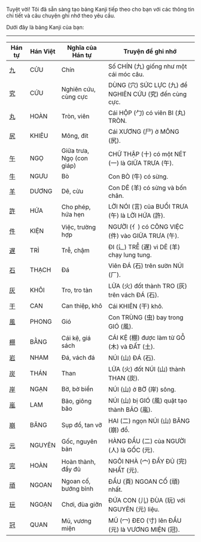 Tuyệt vời\! Tôi đã sẵn sàng tạo bảng Kanji tiếp theo cho bạn với các thông tin chi tiết và câu chuyện ghi nhớ theo yêu cầu.

Dưới đây là bảng Kanji của bạn:

-----

| Hán tự | Hán Việt | Nghĩa của Hán tự | Truyện để ghi nhớ |
|---|---|---|---|
| [九](https://www.google.com/search?q=https://mazii.net/vi-VN/search/kanji/javi/%E4%B9%9D) | CỬU | Chín | Số CHÍN (九) giống như một cái móc câu. |
| [究](https://www.google.com/search?q=https://mazii.net/vi-VN/search/kanji/javi/%E7%A9%B6) | CỨU | Nghiên cứu, cùng cực | DÙNG (穴) SỨC LỰC (九) để NGHIÊN CỨU (究) đến cùng cực. |
| [丸](https://www.google.com/search?q=https://mazii.net/vi-VN/search/kanji/javi/%E4%B8%B8) | HOÀN | Tròn, viên | Cái HỘP (勹) có viên BI (丸) TRÒN. |
| [尻](https://www.google.com/search?q=https://mazii.net/vi-VN/search/kanji/javi/%E5%B0%BB) | KHIÊU | Mông, đít | Cái XƯƠNG (尸) ở MÔNG (尻). |
| [午](https://www.google.com/search?q=https://mazii.net/vi-VN/search/kanji/javi/%E5%8D%88) | NGỌ | Giữa trưa, Ngọ (con giáp) | CHỮ THẬP (十) có một NÉT (一) là GIỮA TRƯA (午). |
| [牛](https://www.google.com/search?q=https://mazii.net/vi-VN/search/kanji/javi/%E7%89%9B) | NGƯU | Bò | Con BÒ (牛) có sừng. |
| [羊](https://www.google.com/search?q=https://mazii.net/vi-VN/search/kanji/javi/%E7%BE%8A) | DƯƠNG | Dê, cừu | Con DÊ (羊) có sừng và bốn chân. |
| [許](https://www.google.com/search?q=https://mazii.net/vi-VN/search/kanji/javi/%E8%A8%B1) | HỨA | Cho phép, hứa hẹn | LỜI NÓI (言) của BUỔI TRƯA (午) là LỜI HỨA (許). |
| [件](https://www.google.com/search?q=https://mazii.net/vi-VN/search/kanji/javi/%E4%BB%B6) | KIỆN | Việc, trường hợp | NGƯỜI (亻) có CÔNG VIỆC (件) vào GIỮA TRƯA (午). |
| [遅](https://www.google.com/search?q=https://mazii.net/vi-VN/search/kanji/javi/%E9%81%85) | TRÌ | Trễ, chậm | ĐI (辶) TRỄ (遅) vì DÊ (羊) chạy lung tung. |
| [石](https://mazii.net/vi-VN/search/kanji/javi/石) | THẠCH | Đá | Viên ĐÁ (石) trên sườn NÚI (厂). |
| [灰](https://www.google.com/search?q=https://mazii.net/vi-VN/search/kanji/javi/%E7%81%B0) | KHÔI | Tro, tro tàn | LỬA (火) đốt thành TRO (灰) trên vách ĐÁ (石). |
| [干](https://www.google.com/search?q=https://mazii.net/vi-VN/search/kanji/javi/%E5%B9%B2) | CAN | Can thiệp, khô | Cái KHIÊN (干) khô. |
| [風](https://www.google.com/search?q=https://mazii.net/vi-VN/search/kanji/javi/%E9%A2%A8) | PHONG | Gió | Con TRÙNG (虫) bay trong GIÓ (風). |
| [棚](https://www.google.com/search?q=https://mazii.net/vi-VN/search/kanji/javi/%E6%A3%9A) | BẰNG | Cái kệ, giá sách | CÁI KỆ (棚) được làm từ GỖ (木) và ĐẤT (土). |
| [岩](https://www.google.com/search?q=https://mazii.net/vi-VN/search/kanji/javi/%E5%B2%A9) | NHAM | Đá, vách đá | NÚI (山) ĐÁ (石). |
| [炭](https://www.google.com/search?q=https://mazii.net/vi-VN/search/kanji/javi/%E7%82%AD) | THÁN | Than | LỬA (火) đốt NÚI (山) thành THAN (炭). |
| [岸](https://www.google.com/search?q=https://mazii.net/vi-VN/search/kanji/javi/%E5%B2%B8) | NGẠN | Bờ, bờ biển | NÚI (山) ở BỜ (岸) sông. |
| [嵐](https://www.google.com/search?q=https://mazii.net/vi-VN/search/kanji/javi/%E5%B5%90) | LAM | Bão, giông bão | NÚI (山) bị GIÓ (風) quật tạo thành BÃO (嵐). |
| [崩](https://www.google.com/search?q=https://mazii.net/vi-VN/search/kanji/javi/%E5%B4%A9) | BĂNG | Sụp đổ, tan vỡ | HAI (二) ngọn NÚI (山) BĂNG (崩) đổ. |
| [元](https://www.google.com/search?q=https://mazii.net/vi-VN/search/kanji/javi/%E5%85%83) | NGUYÊN | Gốc, nguyên bản | HÀNG ĐẦU (二) của NGƯỜI (人) là GỐC (元). |
| [完](https://www.google.com/search?q=https://mazii.net/vi-VN/search/kanji/javi/%E5%AE%8C) | HOÀN | Hoàn thành, đầy đủ | NGÔI NHÀ (宀) ĐẦY ĐỦ (完) NHẤT (元). |
| [頑](https://www.google.com/search?q=https://mazii.net/vi-VN/search/kanji/javi/%E9%A0%91) | NGOAN | Ngoan cố, bướng bỉnh | ĐẦU (頁) NGOAN CỐ (頑) nhất. |
| [玩](https://www.google.com/search?q=https://mazii.net/vi-VN/search/kanji/javi/%E7%8E%A9) | NGOẠN | Chơi, đùa giỡn | ĐỨA CON (儿) ĐÙA (玩) với NGUYÊN (元) liệu. |
| [冠](https://www.google.com/search?q=https://mazii.net/vi-VN/search/kanji/javi/%E5%86%A0) | QUAN | Mũ, vương miện | MŨ (冖) ĐEO (寸) lên ĐẦU (元) là VƯƠNG MIỆN (冠). |

